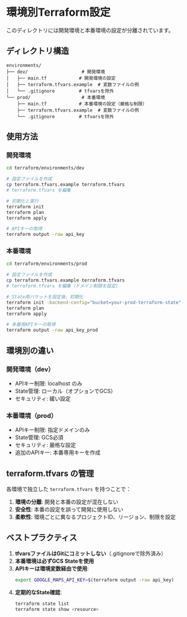 # 環境別Terraform設定

このディレクトリには開発環境と本番環境の設定が分離されています。

## ディレクトリ構造

```
environments/
├── dev/                    # 開発環境
│   ├── main.tf            # 開発環境の設定
│   ├── terraform.tfvars.example  # 変数ファイルの例
│   └── .gitignore         # tfvarsを除外
└── prod/                   # 本番環境
    ├── main.tf            # 本番環境の設定（厳格な制限）
    ├── terraform.tfvars.example  # 変数ファイルの例
    └── .gitignore         # tfvarsを除外
```

## 使用方法

### 開発環境

```bash
cd terraform/environments/dev

# 設定ファイルを作成
cp terraform.tfvars.example terraform.tfvars
# terraform.tfvars を編集

# 初期化と実行
terraform init
terraform plan
terraform apply

# APIキーの取得
terraform output -raw api_key
```

### 本番環境

```bash
cd terraform/environments/prod

# 設定ファイルを作成
cp terraform.tfvars.example terraform.tfvars
# terraform.tfvars を編集（ドメイン制限を設定）

# State用バケットを設定後、初期化
terraform init -backend-config="bucket=your-prod-terraform-state"
terraform plan
terraform apply

# 本番用APIキーの取得
terraform output -raw api_key_prod
```

## 環境別の違い

### 開発環境（dev）
- APIキー制限: localhost のみ
- State管理: ローカル（オプションでGCS）
- セキュリティ: 緩い設定

### 本番環境（prod）
- APIキー制限: 指定ドメインのみ
- State管理: GCS必須
- セキュリティ: 厳格な設定
- 追加のAPIキー: 本番専用キーを作成

## terraform.tfvars の管理

各環境で独立した `terraform.tfvars` を持つことで：

1. **環境の分離**: 開発と本番の設定が混在しない
2. **安全性**: 本番の設定を誤って開発に使用しない
3. **柔軟性**: 環境ごとに異なるプロジェクトID、リージョン、制限を設定

## ベストプラクティス

1. **tfvarsファイルはGitにコミットしない**（.gitignoreで除外済み）
2. **本番環境は必ずGCS Stateを使用**
3. **APIキーは環境変数経由で使用**:
   ```bash
   export GOOGLE_MAPS_API_KEY=$(terraform output -raw api_key)
   ```
4. **定期的なState確認**:
   ```bash
   terraform state list
   terraform state show <resource>
   ```